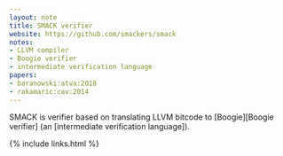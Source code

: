 ```yaml
---
layout: note
title: SMACK verifier
website: https://github.com/smackers/smack
notes:
- LLVM compiler
- Boogie verifier
- intermediate verification language
papers:
- baranowski:atva:2018
- rakamaric:cav:2014
---
```


SMACK is verifier based on translating LLVM bitcode to
[Boogie][Boogie verifier] (an [intermediate verification language]).

{% include links.html %}

